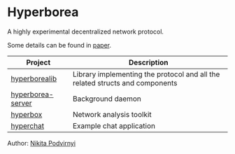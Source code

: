 # Hyperborea

A highly experimental decentralized network protocol.

Some details can be found in [paper](paper.md).

| Project | Description |
| - | - |
| [hyperborealib](./hyperborealib) | Library implementing the protocol and all the related structs and components |
| [hyperborea-server](./hyperborea-server) | Background daemon |
| [hyperbox](./hyperbox) | Network analysis toolkit |
| [hyperchat](./hyperchat) | Example chat application |

Author: [Nikita Podvirnyi](https://github.com/krypt0nn)
